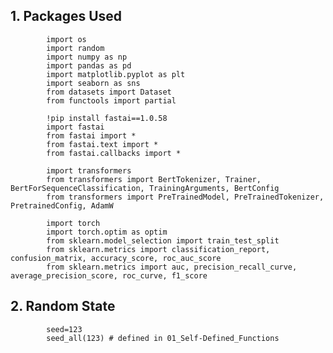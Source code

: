 ## 1. Packages Used
            import os
            import random
            import numpy as np
            import pandas as pd
            import matplotlib.pyplot as plt
            import seaborn as sns
            from datasets import Dataset
            from functools import partial
            
            !pip install fastai==1.0.58
            import fastai
            from fastai import *
            from fastai.text import *
            from fastai.callbacks import *
            
            import transformers
            from transformers import BertTokenizer, Trainer, BertForSequenceClassification, TrainingArguments, BertConfig
            from transformers import PreTrainedModel, PreTrainedTokenizer, PretrainedConfig, AdamW
            
            import torch
            import torch.optim as optim
            from sklearn.model_selection import train_test_split
            from sklearn.metrics import classification_report, confusion_matrix, accuracy_score, roc_auc_score
            from sklearn.metrics import auc, precision_recall_curve, average_precision_score, roc_curve, f1_score

## 2. Random State
            seed=123
            seed_all(123) # defined in 01_Self-Defined_Functions
